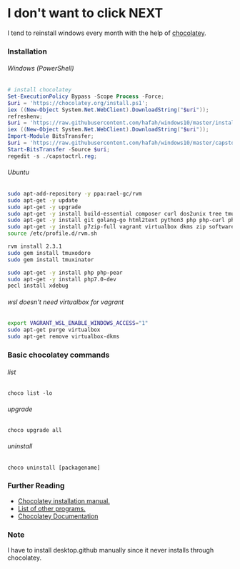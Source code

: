 
# I don't want to click NEXT

I tend to reinstall windows every month with the help of [chocolatey](https://chocolatey.org/).

### Installation

###### Windows (PowerShell)
```powershell
# install chocolatey
Set-ExecutionPolicy Bypass -Scope Process -Force; 
$uri = 'https://chocolatey.org/install.ps1';
iex ((New-Object System.Net.WebClient).DownloadString("$uri"));
refreshenv;
$uri = 'https://raw.githubusercontent.com/hafah/windows10/master/install.ps1';
iex ((New-Object System.Net.WebClient).DownloadString("$uri"));
Import-Module BitsTransfer;
$uri = 'https://raw.githubusercontent.com/hafah/windows10/master/capstoctrl.reg';
Start-BitsTransfer -Source $uri;
regedit -s ./capstoctrl.reg;
```


###### Ubuntu

```sh
sudo apt-add-repository -y ppa:rael-gc/rvm
sudo apt-get -y update
sudo apt-get -y upgrade
sudo apt-get -y install build-essential composer curl dos2unix tree tmux wget zip vagrant fish-common nodejs silversearcher-ag 
sudo apt-get -y install git golang-go html2text python3 php php-curl php-mbstring python-minimal python-software-properties 
sudo apt-get -y install p7zip-full vagrant virtualbox dkms zip software-properties-common rvm exuberant-ctags fdclone
source /etc/profile.d/rvm.sh

rvm install 2.3.1
sudo gem install tmuxodoro
sudo gem install tmuxinator

sudo apt-get -y install php php-pear
sudo apt-get -y install php7.0-dev
pecl install xdebug
```

###### wsl doesn't need virtualbox for vagrant

```sh
export VAGRANT_WSL_ENABLE_WINDOWS_ACCESS="1"
sudo apt-get purge virtualbox
sudo apt-get remove virtualbox-dkms
```

### Basic chocolatey commands

###### list

`choco list -lo`


###### upgrade

`choco upgrade all`

###### uninstall

`choco uninstall [packagename]`

### Further Reading

* [Chocolatey installation manual.](https://chocolatey.org/install)
* [List of other programs.](https://chocolatey.org/packages)
* [Chocolatey Documentation](https://chocolatey.org/docs)

### Note
I have to install desktop.github manually since it never installs through chocolatey.
